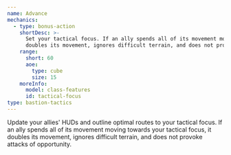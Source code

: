 ```yaml
---
name: Advance
mechanics:
  - type: bonus-action
    shortDesc: >-
      Set your tactical focus. If an ally spends all of its movement moving towards your tactical focus, it
      doubles its movement, ignores difficult terrain, and does not provoke attacks of opportunity.
    range:
      short: 60
      aoe:
        type: cube
        size: 15
    moreInfo:
      model: class-features
      id: tactical-focus
type: bastion-tactics
---
```

Update your allies' HUDs and outline optimal routes to your tactical focus. If an ally spends all of its movement
moving towards your tactical focus, it doubles its movement, ignores difficult terrain, and does not provoke attacks of
opportunity.
